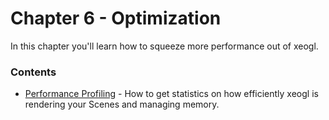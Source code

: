 # Chapter 6 - Optimization

In this chapter you'll learn how to squeeze more performance out of xeogl.

### Contents

* [Performance Profiling]() - How to get statistics on how efficiently xeogl is rendering your Scenes and managing memory. 

